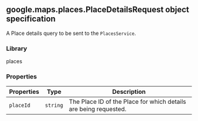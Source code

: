 <h2 id="PlaceDetailsRequest">
google.maps.places.PlaceDetailsRequest
object specification
</h2><p>A Place details query to be sent to the <code>PlacesService</code>.</p><h3>Library</h3><p>places</p><h3>Properties</h3><table summary="interface PlaceDetailsRequest - Properties" width="100%">
<thead>
<tr><th>Properties</th>
<th>Type</th>
<th>Description</th>
</tr></thead>
<tbody>
<tr>
<td><code>placeId</code></td>
<td><code>string</code></td>
<td>The Place ID of the Place for which details are being requested.</td>
</tr>
</tbody>
</table>